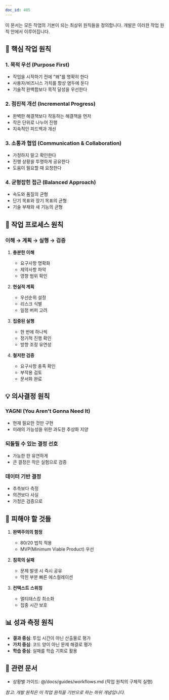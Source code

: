 ```yaml
---
doc_id: 405
---
```


이 문서는 모든 작업의 기본이 되는 최상위 원칙들을 정의합니다.
개발은 이러한 작업 원칙 안에서 이루어집니다.

## 🎯 핵심 작업 원칙

### 1. 목적 우선 (Purpose First)
- 작업을 시작하기 전에 "왜"를 명확히 한다
- 사용자/비즈니스 가치를 항상 염두에 둔다
- 기술적 완벽함보다 목적 달성을 우선한다

### 2. 점진적 개선 (Incremental Progress)
- 완벽한 해결책보다 작동하는 해결책을 먼저
- 작은 단위로 나누어 진행
- 지속적인 피드백과 개선

### 3. 소통과 협업 (Communication & Collaboration)
- 가정하지 말고 확인한다
- 진행 상황을 투명하게 공유한다
- 도움이 필요할 때 요청한다

### 4. 균형잡힌 접근 (Balanced Approach)
- 속도와 품질의 균형
- 단기 목표와 장기 목표의 균형
- 기술 부채와 새 기능의 균형

## 🔄 작업 프로세스 원칙

### 이해 → 계획 → 실행 → 검증
1. **충분한 이해**
   - 요구사항 명확화
   - 제약사항 파악
   - 영향 범위 확인

2. **현실적 계획**
   - 우선순위 설정
   - 리스크 식별
   - 일정 버퍼 고려

3. **집중된 실행**
   - 한 번에 하나씩
   - 정기적 진행 확인
   - 방향 조정 유연성

4. **철저한 검증**
   - 요구사항 충족 확인
   - 부작용 검토
   - 문서화 완료

## 💡 의사결정 원칙

### YAGNI (You Aren't Gonna Need It)
- 현재 필요한 것만 구현
- 미래의 가능성을 위한 과도한 추상화 지양

### 되돌릴 수 있는 결정 선호
- 가능한 한 유연하게
- 큰 결정은 작은 실험으로 검증

### 데이터 기반 결정
- 추측보다 측정
- 의견보다 사실
- 가정은 검증으로

## 🚫 피해야 할 것들

1. **완벽주의의 함정**
   - 80/20 법칙 적용
   - MVP(Minimum Viable Product) 우선

2. **침묵의 실패**
   - 문제 발생 시 즉시 공유
   - 막힌 부분 빠른 에스컬레이션

3. **컨텍스트 스위칭**
   - 멀티태스킹 최소화
   - 집중 시간 보호

## 📊 성과 측정 원칙

- **결과 중심**: 투입 시간이 아닌 산출물로 평가
- **가치 중심**: 코드 양이 아닌 문제 해결로 평가
- **학습 중심**: 실패를 학습 기회로 활용

## 🔗 관련 문서
- 상황별 가이드: @/docs/guides/workflows.md (작업 원칙의 구체적 실행)

*참고: 개발 원칙은 이 작업 원칙을 기반으로 하는 하위 개념입니다.*

